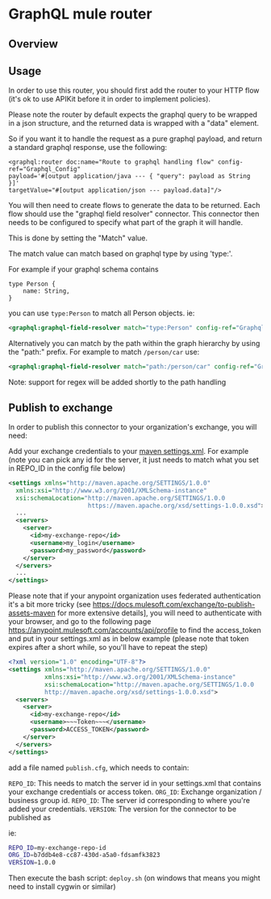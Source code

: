# GraphQL mule router

## Overview

## Usage

In order to use this router, you should first add the router to your HTTP flow (it's ok to use APIKit before it in order 
to implement policies).

Please note the router by default expects the graphql query to be wrapped in a json structure, and the returned data is wrapped with a "data" element.

So if you want it to handle the request as a pure graphql payload, and return a standard graphql response, use the following:

```
<graphql:router doc:name="Route to graphql handling flow" config-ref="Graphql_Config" 
payload='#[output application/java --- { "query": payload as String }]' 
targetValue="#[output application/json --- payload.data]"/>
```

You will then need to create flows to generate the data to be returned. Each flow should use the "graphql field resolver"
connector. This connector then needs to be configured to specify what part of the graph it will handle.

This is done by setting the "Match" value.

The match value can match based on graphql type by using 'type:'.

For example if your graphql schema contains

```
type Person {
	name: String,
}
```

you can use `type:Person` to match all Person objects. ie:

```xml
<graphql:graphql-field-resolver match="type:Person" config-ref="Graphql_Config"/>
```

Alternatively you can match by the path within the graph hierarchy by using the "path:" prefix. For example
to match `/person/car` use:

```xml
<graphql:graphql-field-resolver match="path:/person/car" config-ref="Graphql_Config"/>
```

Note: support for regex will be added shortly to the path handling

## Publish to exchange

In order to publish this connector to your organization's exchange, you will need:

Add your exchange credentials to your [maven settings.xml](https://maven.apache.org/settings.html). For example (note you can pick any id for the server, it just needs to match what you set in REPO_ID in the config file below)

```xml
<settings xmlns="http://maven.apache.org/SETTINGS/1.0.0"
  xmlns:xsi="http://www.w3.org/2001/XMLSchema-instance"
  xsi:schemaLocation="http://maven.apache.org/SETTINGS/1.0.0
                      https://maven.apache.org/xsd/settings-1.0.0.xsd">
  ...
  <servers>
    <server>
      <id>my-exchange-repo</id>
      <username>my_login</username>
      <password>my_password</password>
    </server>
  </servers>
  ...
</settings>
```

Please note that if your anypoint organization uses federated authentication it's a bit more tricky (see https://docs.mulesoft.com/exchange/to-publish-assets-maven for more extensive details], you will need to authenticate with your browser, and go to the following page https://anypoint.mulesoft.com/accounts/api/profile to find the access_token and put in your settings.xml as in below example (please note that token expires after a short while, so you'll have to repeat the step)

```xml
<?xml version="1.0" encoding="UTF-8"?>
<settings xmlns="http://maven.apache.org/SETTINGS/1.0.0"
          xmlns:xsi="http://www.w3.org/2001/XMLSchema-instance"
          xsi:schemaLocation="http://maven.apache.org/SETTINGS/1.0.0
          http://maven.apache.org/xsd/settings-1.0.0.xsd">
  <servers>
    <server>
      <id>my-exchange-repo</id>
      <username>~~~Token~~~</username>
      <password>ACCESS_TOKEN</password>
    </server>
  </servers>
</settings>
```
 
add a file named `publish.cfg`, which needs to contain:

`REPO_ID`: This needs to match the server id in your settings.xml that contains your exchange credentials or access token.
`ORG_ID`: Exchange organization / business group id.
`REPO_ID`: The server id corresponding to where you're added your credentials.
`VERSION`: The version for the connector to be published as

ie:

```bash
REPO_ID=my-exchange-repo-id
ORG_ID=b7ddb4e8-cc87-430d-a5a0-fdsamfk3823
VERSION=1.0.0
```

Then execute the bash script: `deploy.sh` (on windows that means you might need to install cygwin or similar)
